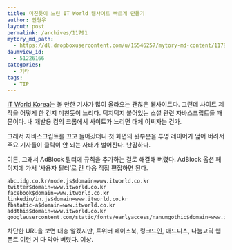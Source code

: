 ```yaml
---
title: 미친듯이 느린 IT World 웹사이트 빠르게 만들기
author: 안형우
layout: post
permalink: /archives/11791
mytory_md_path:
  - https://dl.dropboxusercontent.com/u/15546257/mytory-md-content/11791-itworld.md
daumview_id:
  - 51226166
categories:
  - 기타
tags:
  - TIP
---
```

[IT World Korea][1]는 볼 만한 기사가 많이 올라오는 괜찮은 웹사이트다. 그런데 사이트 제작을 어떻게 한 건지 미친듯이 느리다. 덕지덕지 붙어있는 소셜 관련 자바스크립트들 때문이다. 내 개발용 컴의 크롬에서 사이트가 느리면 대체 어쩌자는 건가.

그래서 자바스크립트를 끄고 들어갔더니 첫 화면의 윗부분을 투명 레이어가 덮어 버려서 주요 기사들이 클릭이 안 되는 사태가 벌어진다. 난감하다.

여튼, 그래서 AdBlock 필터에 규칙을 추가하는 걸로 해결해 버렸다. AdBlock 옵션 페이지에 가서 &#8216;사용자 필터&#8217;로 간 다음 직접 편집하면 된다.

    abc.idg.co.kr/node.js$domain=www.itworld.co.kr
    twitter$domain=www.itworld.co.kr
    facebook$domain=www.itworld.co.kr
    linkedin/in.js$domain=www.itworld.co.kr
    fbstatic-a$domain=www.itworld.co.kr
    addthis$domain=www.itworld.co.kr
    googleusercontent.com/static/fonts/earlyaccess/nanumgothic$domain=www.itworld.co.kr
    

차단한 URL을 보면 대충 알겠지만, 트위터 페이스북, 링크드인, 애드디스, 나눔고딕 웹폰트 이런 거 다 막아 버렸다. 이상.

 [1]: http://www.itworld.co.kr/